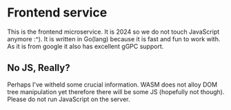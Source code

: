 # Frontend service

This is the frontend microservice. It is 2024 so we do not touch JavaScript anymore :^). It is written in Go(lang) because it is fast and fun to work with. As it is from google it also has excellent gGPC support. 

## No JS, Really?

Perhaps I've witheld some crucial information. WASM does not alloy DOM tree manipulation yet therefore there will be some JS (hopefully not though). Please do not run JavaScript on the server.
